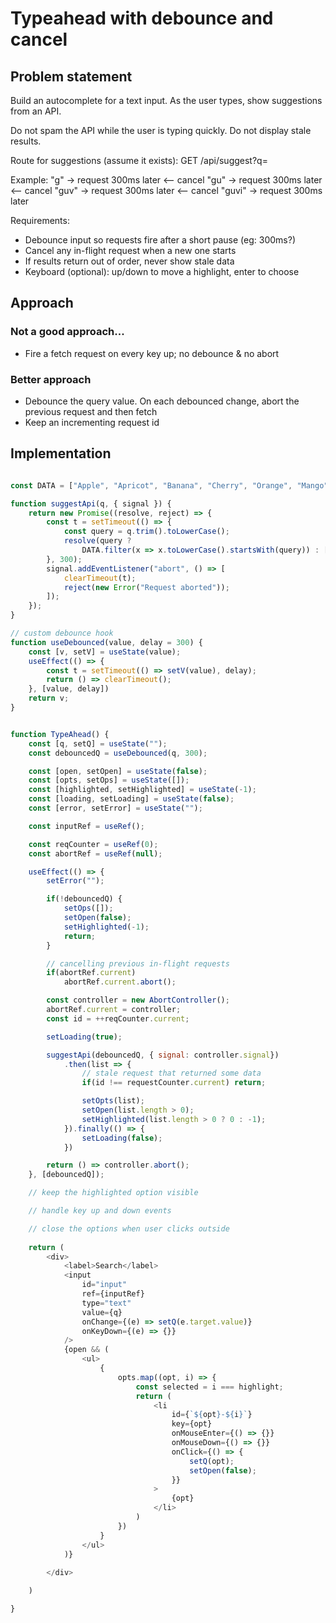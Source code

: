 # Typeahead with debounce and cancel

## Problem statement

Build an autocomplete for a text input. As the user types, show suggestions from an API.

Do not spam the API while the user is typing quickly. Do not display stale results.

Route for suggestions (assume it exists):
GET /api/suggest?q=<query>

Example:
"g" -> request 300ms later <-- cancel
"gu" -> request 300ms later <-- cancel
"guv" -> request 300ms later <-- cancel
"guvi" -> request 300ms later


Requirements:
- Debounce input so requests fire after a short pause (eg: 300ms?)
- Cancel any in-flight request when a new one starts
- If results return out of order, never show stale data
- Keyboard (optional): up/down to move a highlight, enter to choose

## Approach

### Not a good approach...

- Fire a fetch request on every key up; no debounce & no abort

### Better approach
- Debounce the query value. On each debounced change, abort the previous request and then fetch
- Keep an incrementing request id

## Implementation

```js

const DATA = ["Apple", "Apricot", "Banana", "Cherry", "Orange", "Mango"];

function suggestApi(q, { signal }) {
    return new Promise((resolve, reject) => {
        const t = setTimeout(() => {
            const query = q.trim().toLowerCase();
            resolve(query ? 
                DATA.filter(x => x.toLowerCase().startsWith(query)) : []);
        }, 300);
        signal.addEventListener("abort", () => [
            clearTimeout(t);
            reject(new Error("Request aborted"));
        ]);
    });
}

// custom debounce hook
function useDebounced(value, delay = 300) {
    const [v, setV] = useState(value);
    useEffect(() => {
        const t = setTimeout(() => setV(value), delay);
        return () => clearTimeout();
    }, [value, delay])
    return v;
}


function TypeAhead() {
    const [q, setQ] = useState("");
    const debouncedQ = useDebounced(q, 300);

    const [open, setOpen] = useState(false);
    const [opts, setOps] = useState([]);
    const [highlighted, setHighlighted] = useState(-1);
    const [loading, setLoading] = useState(false);
    const [error, setError] = useState("");

    const inputRef = useRef();

    const reqCounter = useRef(0);
    const abortRef = useRef(null);

    useEffect(() => {
        setError("");

        if(!debouncedQ) {
            setOps([]);
            setOpen(false);
            setHighlighted(-1);
            return;
        }

        // cancelling previous in-flight requests
        if(abortRef.current)
            abortRef.current.abort();

        const controller = new AbortController();
        abortRef.current = controller;
        const id = ++reqCounter.current;

        setLoading(true);

        suggestApi(debouncedQ, { signal: controller.signal})
            .then(list => {
                // stale request that returned some data
                if(id !== requestCounter.current) return;

                setOpts(list);
                setOpen(list.length > 0);
                setHighlighted(list.length > 0 ? 0 : -1);
            }).finally(() => {
                setLoading(false);
            })

        return () => controller.abort();
    }, [debouncedQ]);

    // keep the highlighted option visible

    // handle key up and down events

    // close the options when user clicks outside
    
    return (
        <div>
            <label>Search</label>
            <input 
                id="input"
                ref={inputRef}
                type="text"
                value={q}
                onChange={(e) => setQ(e.target.value)}
                onKeyDown={(e) => {}}
            />
            {open && (
                <ul>
                    {
                        opts.map((opt, i) => {
                            const selected = i === highlight;
                            return (
                                <li
                                    id={`${opt}-${i}`}
                                    key={opt}
                                    onMouseEnter={() => {}}
                                    onMouseDown={() => {}}
                                    onClick={() => {
                                        setQ(opt);
                                        setOpen(false);
                                    }}
                                >
                                    {opt}
                                </li>
                            )
                        })
                    }
                </ul>
            )}
            
        </div>

    )

}
```


